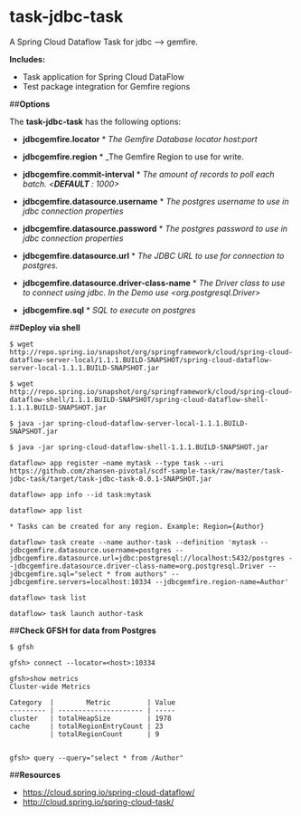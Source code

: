 # task-jdbc-task
A Spring Cloud Dataflow Task for jdbc --> gemfire. 

**Includes:**

   * Task application for Spring Cloud DataFlow
   * Test package integration for Gemfire regions 

##**Options**

The **task-jdbc-task** has the following options:

* **jdbcgemfire.locator**
       * _The Gemfire Database locator host:port_
 
* **jdbcgemfire.region**
       * _The Gemfire Region to use for write.
       
* **jdbcgemfire.commit-interval**
       * _The amount of records to poll each batch. <**DEFAULT** : 1000>_
 
* **jdbcgemfire.datasource.username**
       * _The postgres username to use in jdbc connection properties_
       
* **jdbcgemfire.datasource.password**
       * _The postgres password to use in jdbc connection properties_
       
* **jdbcgemfire.datasource.url**
       * _The JDBC URL to use for connection to postgres._
       
* **jdbcgemfire.datasource.driver-class-name**
       * _The Driver class to use to connect using jdbc. In the Demo use <org.postgresql.Driver>_
        
* **jdbcgemfire.sql**
       * _SQL to execute on postgres_

 

##**Deploy via shell**

```
$ wget http://repo.spring.io/snapshot/org/springframework/cloud/spring-cloud-dataflow-server-local/1.1.1.BUILD-SNAPSHOT/spring-cloud-dataflow-server-local-1.1.1.BUILD-SNAPSHOT.jar

$ wget http://repo.spring.io/snapshot/org/springframework/cloud/spring-cloud-dataflow-shell/1.1.1.BUILD-SNAPSHOT/spring-cloud-dataflow-shell-1.1.1.BUILD-SNAPSHOT.jar

$ java -jar spring-cloud-dataflow-server-local-1.1.1.BUILD-SNAPSHOT.jar

$ java -jar spring-cloud-dataflow-shell-1.1.1.BUILD-SNAPSHOT.jar

dataflow> app register —name mytask --type task --uri https://github.com/zhansen-pivotal/scdf-sample-task/raw/master/task-jdbc-task/target/task-jdbc-task-0.0.1-SNAPSHOT.jar

dataflow> app info --id task:mytask 

dataflow> app list

* Tasks can be created for any region. Example: Region={Author}

dataflow> task create --name author-task --definition 'mytask --jdbcgemfire.datasource.username=postgres --jdbcgemfire.datasource.url=jdbc:postgresql://localhost:5432/postgres --jdbcgemfire.datasource.driver-class-name=org.postgresql.Driver --jdbcgemfire.sql="select * from authors" --jdbcgemfire.servers=localhost:10334 --jdbcgemfire.region-name=Author'

dataflow> task list

dataflow> task launch author-task
```

##**Check GFSH for data from Postgres**

```
$ gfsh

gfsh> connect --locator=<host>:10334

gfsh>show metrics
Cluster-wide Metrics

Category  |        Metric         | Value
--------- | --------------------- | -----
cluster   | totalHeapSize         | 1978
cache     | totalRegionEntryCount | 23
          | totalRegionCount      | 9


gfsh> query --query="select * from /Author"
```

##**Resources**

* https://cloud.spring.io/spring-cloud-dataflow/
* http://cloud.spring.io/spring-cloud-task/